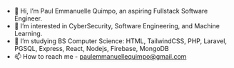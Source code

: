 
- 👋 Hi, I’m Paul Emmanuelle Quimpo, an aspiring Fullstack Software Engineer.
- 👀 I’m interested in CyberSecurity, Software Engineering, and Machine Learning.
- 🌱 I’m studying BS Computer Science: HTML, TailwindCSS, PHP, Laravel, PGSQL, Express, React, Nodejs, Firebase, MongoDB
- 📫 How to reach me - paulemmanuellequimpo@gmail.com

